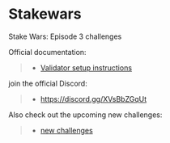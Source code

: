 # Stakewars
Stake Wars: Episode 3 challenges 

Official documentation:
>- [Validator setup instructions](https://github.com/near/stakewars-iii)

join the official Discord:
>- https://discord.gg/XVsBbZGqUt

Also check out the upcoming new challenges:
>- [ new challenges](https://github.com/near/stakewars-iii/blob/main/challenges/challenge-summary.md)
